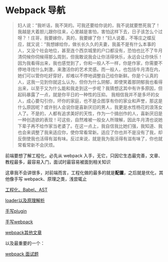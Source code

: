 # Webpack 导航

> 妇人说：“我听话，我不哭的。可我还要给你说的，我不说就要憋死我了！我越是大着胆儿跟你往来，心里越是害怕，害怕这样下去，日子该怎么个过呀？！庄哥，我要嫁你，真的，我要嫁了你！”妇人说着，不等庄之蝶反应，就又说：“我想嫁给你，做长长久久的夫妻，我虽不是有什么本事的人，又没个社会地位，甚至连个西京城里的户口都没有，恐怕也比不了牛月清伺候你伺候得那么周到，但我敢说我会让你活得快乐，永远会让你快乐！因为我看得出来，我也感觉到了，你和一般人不一样，你是作家，你需要不停地寻找什么刺激，来激活你的艺术灵感。而一般人，也包括牛月清在内，她们可以管你吃好穿好，却难以不停地调整自己给你新鲜。你是个认真的人，这我一见到你就这么认为，但你为什么阴郁，即使笑着那阴郁我也看得出来，以至于又为什么能和我走到这一步呢？我猜想这其中有许多原因，但起码暴露了一点，就是你平日的一种性的压抑。
> 我相信我并不是多坏的女人，成心要勾引你，坏你的家庭，也不是企图享有你的家业和声誉，那这是什么原因呢？或许别人会说你是喜新厌旧的男人，我更是水性杨花的浪荡女人了。不是的，人都有追求美好的天性，作为一个搞创作的人，喜新厌旧是一种创造欲的表现！可这些，自然难被一般女人所理解，因此牛月清也说她下辈子再不给作家当老婆了。在这一点上，我自信我比她们强，我知道、我也会来调整了我来适应你，使你常看常新。适应了你也并不是没有了我，却反倒使我也活得有滋有味。反过来说，就是我为我活得有滋有味了，你也就常看常新不会厌烦。



前端要想了解工程化，必先从 webpack 入手，无它，只因它生态最完善，文章、教程最多，最容易入门，面试时最容易被面到相关知识

这章我不会讲很多，对前端而言，工程化做的最多的就是**配置**，之后就是优化，其他像手写 webpack、原理之类，浅尝辄止

[工程化、Babel、AST](./工程化、Babel、AST)

[loader以及原理解析](./loader以及原理解析)

[手写plugin](./手写plugin)

[手写webpack](./手写webpack)

[webpack其他文章](./webpack其他文章)

以及最重要的一个：

[webpack 面试题](./面试题/)





